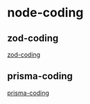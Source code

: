 # node-coding

## zod-coding
[zod-coding](./src/zod/README.md)
## prisma-coding
[prisma-coding](./src/hello-prisma/README.md)